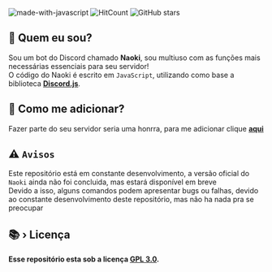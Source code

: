 

![made-with-javascript](https://img.shields.io/badge/Made%20with-JavaScript-1f425f.svg)
![HitCount](https://hits.dwyl.com/NaokiBot/Naoki.svg?style=flat-square)
![GitHub stars](https://badgen.net/github/stars/NaokiBot/Naoki)

## 🌌 Quem eu sou?

Sou um bot do Discord chamado **Naoki**, sou multiuso com as funções mais necessárias essenciais para seu servidor!<br>
O código do Naoki é escrito em ```JavaScript```, utilizando como base a biblioteca [**Discord.js**](https://discord.js.org/).

## 🔗  Como me adicionar?

Fazer parte do seu servidor seria uma honrra, para me adicionar clique [**aqui**](https://dsc.gg/naokibot)

## ⚠️ ```Avisos```
Este repositório está em constante desenvolvimento, a versão oficial do ```Naoki``` ainda não  foi concluida, mas estará disponível em breve<br>
Devido a isso, alguns comandos podem apresentar bugs ou falhas, devido ao constante desenvolvimento deste repositório, mas não ha nada pra se preocupar


## 📚 › Licença
#### Esse repositório esta sob a licença [**GPL 3.0**](https://www.gnu.org/licenses/gpl-3.0.pt-br.html).

